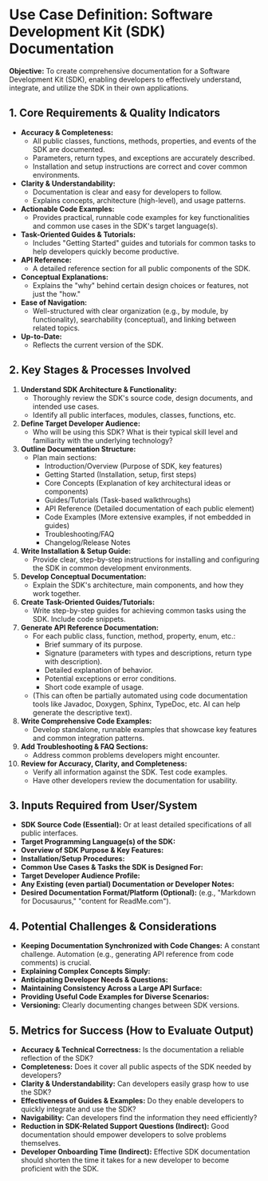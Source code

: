 # Use Case Definition: Software Development Kit (SDK) Documentation

**Objective:** To create comprehensive documentation for a Software Development Kit (SDK), enabling developers to effectively understand, integrate, and utilize the SDK in their own applications.

## 1. Core Requirements & Quality Indicators

*   **Accuracy & Completeness:**
    *   All public classes, functions, methods, properties, and events of the SDK are documented.
    *   Parameters, return types, and exceptions are accurately described.
    *   Installation and setup instructions are correct and cover common environments.
*   **Clarity & Understandability:**
    *   Documentation is clear and easy for developers to follow.
    *   Explains concepts, architecture (high-level), and usage patterns.
*   **Actionable Code Examples:**
    *   Provides practical, runnable code examples for key functionalities and common use cases in the SDK's target language(s).
*   **Task-Oriented Guides & Tutorials:**
    *   Includes "Getting Started" guides and tutorials for common tasks to help developers quickly become productive.
*   **API Reference:**
    *   A detailed reference section for all public components of the SDK.
*   **Conceptual Explanations:**
    *   Explains the "why" behind certain design choices or features, not just the "how."
*   **Ease of Navigation:**
    *   Well-structured with clear organization (e.g., by module, by functionality), searchability (conceptual), and linking between related topics.
*   **Up-to-Date:**
    *   Reflects the current version of the SDK.

## 2. Key Stages & Processes Involved

1.  **Understand SDK Architecture & Functionality:**
    *   Thoroughly review the SDK's source code, design documents, and intended use cases.
    *   Identify all public interfaces, modules, classes, functions, etc.
2.  **Define Target Developer Audience:**
    *   Who will be using this SDK? What is their typical skill level and familiarity with the underlying technology?
3.  **Outline Documentation Structure:**
    *   Plan main sections:
        *   Introduction/Overview (Purpose of SDK, key features)
        *   Getting Started (Installation, setup, first steps)
        *   Core Concepts (Explanation of key architectural ideas or components)
        *   Guides/Tutorials (Task-based walkthroughs)
        *   API Reference (Detailed documentation of each public element)
        *   Code Examples (More extensive examples, if not embedded in guides)
        *   Troubleshooting/FAQ
        *   Changelog/Release Notes
4.  **Write Installation & Setup Guide:**
    *   Provide clear, step-by-step instructions for installing and configuring the SDK in common development environments.
5.  **Develop Conceptual Documentation:**
    *   Explain the SDK's architecture, main components, and how they work together.
6.  **Create Task-Oriented Guides/Tutorials:**
    *   Write step-by-step guides for achieving common tasks using the SDK. Include code snippets.
7.  **Generate API Reference Documentation:**
    *   For each public class, function, method, property, enum, etc.:
        *   Brief summary of its purpose.
        *   Signature (parameters with types and descriptions, return type with description).
        *   Detailed explanation of behavior.
        *   Potential exceptions or error conditions.
        *   Short code example of usage.
    *   (This can often be partially automated using code documentation tools like Javadoc, Doxygen, Sphinx, TypeDoc, etc. AI can help generate the descriptive text).
8.  **Write Comprehensive Code Examples:**
    *   Develop standalone, runnable examples that showcase key features and common integration patterns.
9.  **Add Troubleshooting & FAQ Sections:**
    *   Address common problems developers might encounter.
10. **Review for Accuracy, Clarity, and Completeness:**
    *   Verify all information against the SDK. Test code examples.
    *   Have other developers review the documentation for usability.

## 3. Inputs Required from User/System

*   **SDK Source Code (Essential):** Or at least detailed specifications of all public interfaces.
*   **Target Programming Language(s) of the SDK:**
*   **Overview of SDK Purpose & Key Features:**
*   **Installation/Setup Procedures:**
*   **Common Use Cases & Tasks the SDK is Designed For:**
*   **Target Developer Audience Profile:**
*   **Any Existing (even partial) Documentation or Developer Notes:**
*   **Desired Documentation Format/Platform (Optional):** (e.g., "Markdown for Docusaurus," "content for ReadMe.com").

## 4. Potential Challenges & Considerations

*   **Keeping Documentation Synchronized with Code Changes:** A constant challenge. Automation (e.g., generating API reference from code comments) is crucial.
*   **Explaining Complex Concepts Simply:**
*   **Anticipating Developer Needs & Questions:**
*   **Maintaining Consistency Across a Large API Surface:**
*   **Providing Useful Code Examples for Diverse Scenarios:**
*   **Versioning:** Clearly documenting changes between SDK versions.

## 5. Metrics for Success (How to Evaluate Output)

*   **Accuracy & Technical Correctness:** Is the documentation a reliable reflection of the SDK?
*   **Completeness:** Does it cover all public aspects of the SDK needed by developers?
*   **Clarity & Understandability:** Can developers easily grasp how to use the SDK?
*   **Effectiveness of Guides & Examples:** Do they enable developers to quickly integrate and use the SDK?
*   **Navigability:** Can developers find the information they need efficiently?
*   **Reduction in SDK-Related Support Questions (Indirect):** Good documentation should empower developers to solve problems themselves.
*   **Developer Onboarding Time (Indirect):** Effective SDK documentation should shorten the time it takes for a new developer to become proficient with the SDK.
